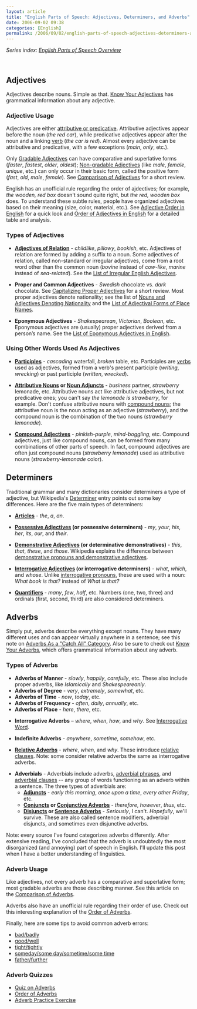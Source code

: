 ```yaml
---
layout: article
title: "English Parts of Speech: Adjectives, Determiners, and Adverbs"
date: 2006-09-02 09:38
categories: [English]
permalink: /2006/09/02/english-parts-of-speech-adjectives-determiners-and-adverbs/
---
```

<em>Series index: </em><a href="http://learningnerd.com/2006/08/28/english-parts-of-speech-overview/"><em>English Parts of Speech Overview</em></a>

<p class="MsoNormal">&nbsp;</p>
<h2>Adjectives</h2>
Adjectives describe nouns. Simple as that. <a target="_blank" href="http://www.grammarstation.com/KnowyourAdjectives.html">Know Your Adjectives</a> has grammatical information about any adjective.
<h3>Adjective Usage</h3>
Adjectives are either <a target="_blank" href="http://en.wikipedia.org/wiki/Adjective#Attributive_and_predicative" title="Wikipedia - Adjective - Attributive and Predicative">attributive or predicative</a>. Attributive adjectives appear before the noun (<em>the red car</em>), while predicative adjectives appear after the noun and a linking <a href="http://learningnerd.com/2006/08/31/english-parts-of-speech-verbs/" title="Verbs">verb</a> (<em>the car is red</em>). Almost every adjective can be attributive and predicative, with a few exceptions (<em>main</em>, <em>only</em>, etc.).

Only <a target="_blank" href="http://www.arts.gla.ac.uk/SESLL/EngLang/LILT/gradadj.htm">Gradable Adjectives</a> can have comparative and superlative forms (<em>faster</em>, <em>fastest</em>, <em>older</em>, <em>oldest</em>); <a target="_blank" href="http://www.arts.gla.ac.uk/SESLL/EngLang/LILT/nongradadj.htm">Non-gradable Adjectives</a> (like <em>male</em>, <em>female</em>, <em>unique</em>, etc.) can only occur in their basic form, called the positive form (<em>fast</em>, <em>old</em>, <em>male</em>, <em>female</em>). See <a target="_blank" href="http://www.ego4u.com/en/cram-up/grammar/adjectives-adverbs/adjectives">Comparison of Adjectives</a> for a short review.

English has an unofficial rule regarding the order of ajdectives; for example, <em>the wooden, red box</em> doesn't sound quite right, but <em>the red, wooden box</em> does. To understand these subtle rules, people have organized adjectives based on their meaning (size, color, material, etc.). See <a target="_blank" href="http://www-users.cs.york.ac.uk/~susan/cyc/a/adj.htm">Adjective Order in English</a> for a quick look and <a target="_blank" href="http://www.angelfire.com/wi3/englishcorner/grammar/rules/adjord.html">Order of Adjectives in English</a> for a detailed table and analysis.
<h3>Types of Adjectives</h3>
<ul>
	<li><a target="_blank" href="http://en.wikipedia.org/wiki/Adjective#Adjectives_of_relation"><strong>Adjectives of Relation</strong></a> - <em>childlike</em>, <em>pillowy</em>, <em>bookish</em>, etc. Adjectives of relation are formed by adding a suffix to a noun. Some adjectives of relation, called non-standard or irregular adjectives, come from a root word other than the common noun (<em>bovine</em> instead of <em>cow-like</em>, <em>marine</em> instead of <em>sea-related</em>). See the <a target="_blank" href="http://en.wikipedia.org/wiki/List_of_irregular_English_adjectives">List of Irregular English Adjectives</a>.</li>
</ul>
<ul>
	<li><strong>Proper and Common Adjectives</strong> - <em>Swedish </em>chocolate vs. <em>dark</em> chocolate. See <a target="_blank" href="http://englishplus.com/grammar/00000048.htm">Capitalizing Proper Adjectives</a> for a short review. Most proper adjectives denote nationality; see the list of <a target="_blank" href="http://web.archive.org/web/20050319094237/http://nsdsa.phdnswc.navy.mil/mspecs/docs/styleman2000/chapter_txt-17.html#17t5">Nouns and Adjectives Denoting Nationality</a> and the <a target="_blank" href="http://en.wikipedia.org/wiki/List_of_adjectival_forms_of_place_names">List of Adjectival Forms of Place Names</a>.</li>
</ul>
<ul>
	<li><strong>Eponymous Adjectives</strong> - <em>Shakespearean</em>, <em>Victorian</em>, <em>Boolean</em>, etc. Eponymous adjectives are (usually) proper adjectives derived from a person’s name. See the <a target="_blank" href="http://en.wikipedia.org/wiki/List_of_eponymous_adjectives_in_English">List of Eponymous Adjectives in English</a>.</li>
</ul>
<h3><a name="other" title="other"></a>Using Other Words Used As Adjectives</h3>
<ul>
	<li><a target="_blank" href="http://owl.english.purdue.edu/handouts/grammar/g_verbals.html#participles" title="Gerunds, Participles, and Infinitives - Participles"><strong>Participles</strong></a> - <em>cascading</em> waterfall, <em>broken</em> table, etc. Participles are <a href="http://learningnerd.com/2006/08/31/english-parts-of-speech-verbs/" title="Verbs">verbs</a> used as adjectives, formed from a verb's present participle (<em>writing</em>, <em>wrecking</em>) or past participle (<em>written</em>, <em>wrecked</em>).</li>
</ul>
<ul>
	<li><a target="_blank" href="http://dictionary.reference.com/help/faq/language/d26.html" title="Dictionary.com Word FAQs - What is the difference between an attributive noun and an adjective?"><strong>Attributive Nouns</strong></a><strong> or </strong><a target="_blank" href="http://www.bartleby.com/68/41/4141.html" title="The Columbia Guide to Standard American English - Noun Adjunct"><strong>Noun Adjuncts</strong></a> - <em>business </em>partner, <em>strawberry </em>lemonade, etc. Attributive nouns act like attributive adjectives, but not predicative ones; you can't say <em>the lemonade is strawberry</em>, for example. Don't confuse attributive nouns with <a target="_blank" href="http://en.wikipedia.org/wiki/English_compound#Compound_nouns" title="Wikipedia - English Compound - Compound Nouns">compound nouns</a>; the attributive noun is the noun acting as an adjective (<em>strawberry</em>), and the compound noun is the combination of the two nouns (<em>strawberry lemonade</em>).</li>
</ul>
<ul>
	<li><a target="_blank" href="http://en.wikipedia.org/wiki/English_compound#Compound_adjectives" title="Wikipedia - English Compound - Compound Adjectives"><strong>Compound Adjectives</strong></a> - <em>pinkish-purple</em>, <em>mind-boggling</em>, etc. Compound adjectives, just like compound nouns, can be formed from many combinations of other parts of speech. In fact, compound adjectives are often just compound nouns (<em>strawberry lemonade</em>) used as attributive nouns (<em>strawberry-lemonade</em> color).</li>
</ul>
<h2>Determiners</h2>
Traditional grammar and many dictionaries consider determiners a type of adjective, but Wikipedia's <a target="_blank" href="http://en.wikipedia.org/wiki/Determiner">Determiner</a> entry points out some key differences. Here are the five main types of determiners:
<ul>
	<li><a target="_blank" href="http://owl.english.purdue.edu/owl/resource/540/01/" title="How to Use Articles"><strong>Articles</strong></a> - <em>the</em>, <em>a</em>, <em>an</em>.</li>
</ul>
<ul>
	<li><a target="_blank" href="http://en.wikipedia.org/wiki/Possessive_adjective" title="Wikipedia - Possessive Adjective"><strong>Possessive Adjectives</strong></a><strong> (or possessive determiners)</strong> - <em>my</em>, <em>your</em>, <em>his</em>, <em>her</em>, <em>its</em>, <em>our</em>, and <em>their</em>.</li>
</ul>
<ul>
	<li><a target="_blank" href="http://en.wiktionary.org/wiki/demonstrative_determiner" title="Wiktionary - Demonstrative Determiner"><strong>Demonstrative Adjectives</strong></a><strong> (or determinative demonstratives)</strong> - <em>this</em>, <em>that</em>, <em>these</em>, and <em>those</em>. Wikipedia explains the difference between <a target="_blank" href="http://en.wikipedia.org/wiki/Demonstrative#Determinative_adjectives_and_pronouns" title="Wikipedia - Demonstrative - Determinative Adjectives and Pronouns">demonstrative pronouns and demonstrative adjectives</a>.</li>
</ul>
<ul>
	<li><a target="_blank" href="http://books.google.com/books?vid=ISBN1901197123&amp;id=C1-fk11qGj4C&amp;pg=PA130&amp;lpg=PA130&amp;dq=interrogative+determiner&amp;sig=_pYM31ECyBEMBLQuxdCKliuxpys" title="Google Book Search - Explore Essential English: Grammar, Structure, and Style of Good English"><strong>Interrogative Adjectives</strong></a><strong> (or interrogative determiners)</strong> - <em>what</em>, <em>which</em>, and <em>whose</em>. Unlike <a target="_blank" href="http://englishplus.com/grammar/00000342.htm">interrogative pronouns</a>, these are used with a noun: <em>What book is that?</em> instead of <em>What is that?</em></li>
</ul>
<ul>
	<li><a target="_blank" href="http://www.usingenglish.com/glossary/quantifier.html" title="UsingEnglish.com Glossary - Quantifier"><strong>Quantifiers</strong></a> - <em>many</em>, <em>few</em>, <em>half</em>, etc. Numbers (one, two, three) and ordinals (first, second, third) are also considered determiners.</li>
</ul>
<h2><a name="adverbs" title="adverbs"></a>Adverbs</h2>
Simply put, adverbs describe everything except nouns. They have many different uses and can appear virtually anywhere in a sentence; see this note on <a target="_blank" href="http://en.wikipedia.org/wiki/Adverb#Adverbs_as_a_.22catch_all.22_category" title="Wikipedia - Adverb - Adverbs As a Catch All Category">Adverbs As a "Catch All" Category</a>. Also be sure to check out <a target="_blank" href="http://www.grammarstation.com/KnowYourAdverbs.html">Know Your Adverbs</a>, which offers grammatical information about any adverb.
<h3>Types of Adverbs</h3>
<ul>
	<li><strong>Adverbs of Manner</strong> - <em>slowly</em>, <em>happily</em>, <em>carefully</em>, etc. These also include proper adverbs, like <em>Islamically</em> and <em>Shakespeareanly</em>.</li>
	<li><strong>Adverbs of Degree</strong> - <em>very</em>, <em>extremely</em>, <em>somewhat</em>, etc.</li>
	<li><strong>Adverbs of Time</strong> - <em>now</em>, <em>today</em>, etc.</li>
	<li><strong>Adverbs of Frequency</strong> - <em>often</em>, <em>daily</em>, <em>annually</em>, etc.</li>
	<li><strong>Adverbs of Place</strong> - <em>here</em>, <em>there</em>, etc.</li>
</ul>
<ul>
	<li><strong>Interrogative Adverbs</strong> – <em>where</em>, <em>when</em>, <em>how</em>, and <em>why</em>. See <a target="_blank" href="http://en.wikipedia.org/wiki/Interrogative_word">Interrogative Word</a>.</li>
</ul>
<ul>
	<li><strong>Indefinite Adverbs</strong> - <em>anywhere</em>, <em>sometime</em>, <em>somehow</em>, etc.</li>
</ul>
<ul>
	<li><a target="_blank" href="http://www.edufind.com/english/grammar/ADVERBS11.cfm"><strong>Relative Adverbs</strong></a> - <em>where</em>, <em>when</em>, and <em>why</em>. These introduce <a href="http://learningnerd.com/2006/09/08/english-grammar-types-of-clauses/" title="Types of Clauses">relative clauses</a>. Note: some consider relative adverbs the same as interrogative adverbs.</li>
</ul>
<ul>
	<li><strong><a name="adverbials" title="adverbials"></a>Adverbials</strong> - Adverbials include adverbs, <a href="http://learningnerd.com/2006/09/06/english-grammar-types-of-phrases/" title="Types of Phrases">adverbial phrases</a>, and <a href="http://learningnerd.com/2006/09/08/english-grammar-types-of-clauses/" title="Types of Clauses">adverbial clauses</a> -- any group of words functioning as an adverb within a sentence. The three types of adverbials are:
<ul>
	<li><a target="_blank" href="http://en.wikipedia.org/wiki/Adjunct"><strong>Adjuncts</strong></a> - <em>early this morning</em>, <em>once upon a time</em>, <em>every other Friday</em>, etc.</li>
	<li><a target="_blank" href="http://en.wikipedia.org/wiki/Conjunct"><strong>Conjuncts</strong></a><strong> or </strong><a target="_blank" href="http://grammar.uoregon.edu/conjunctions/conjunctive.html"><strong>Conjunctive Adverbs</strong></a> - <em>therefore</em>, <em>however</em>, <em>thus</em>, etc.</li>
	<li><a target="_blank" href="http://en.wikipedia.org/wiki/Disjunct_%28linguistics%29"><strong>Disjuncts</strong></a><strong> or </strong><a target="_blank" href="http://www.bartleby.com/68/90/5390.html" title="The Columbia Guide to Standard American English - Sentence Adverbs"><strong>Sentence Adverbs</strong></a> - <em>Seriously</em>, I can't. <em>Hopefully</em>, we'll survive. These are also called sentence modifiers, adverbial disjuncts, and sometimes even disjunctive adverbs.</li>
</ul>
</li>
</ul>
Note: every source I've found categorizes adverbs differently. After extensive reading, I've concluded that the adverb is undoubtedly the most disorganized (and annoying) part of speech in English. I'll update this post when I have a better understanding of linguistics.
<h3>Adverb Usage</h3>
Like adjectives, not every adverb has a comparative and superlative form; most gradable adverbs are those describing manner. See this article on the <a target="_blank" href="http://www.lousywriter.com/adverbs_comparison.php">Comparison of Adverbs</a>.

Adverbs also have an unofficial rule regarding their order of use. Check out this interesting explanation of the <a target="_blank" href="http://fieldyweb.tripod.com/teaching/grammar/adv.htm#order">Order of Adverbs</a>.

Finally, here are some tips to avoid common adverb errors:
<ul>
	<li><a target="_blank" href="http://www.bartleby.com/64/C003/041.html" title="The American Heritage Book of English Usage - bad/badly">bad/badly</a></li>
	<li><a target="_blank" href="http://www.wsu.edu:8080/~brians/errors/good.html" title="Common Errors in English - good/well">good/well</a> </li>
	<li><a target="_blank" href="http://www.bartleby.com/64/C003/0283.html" title="The American Heritage Book of English Usage - tight/tightly">tight/tightly</a></li>
	<li><a target="_blank" href="http://www.bartleby.com/64/C003/0272.html" title="The American Heritage Book of English Usage - someday/some day/sometime/some time">someday/some day/sometime/some time</a></li>
	<li><a target="_blank" href="http://www.bartleby.com/64/C003/0121.html" title="The American Heritage Book of English Usage - farther/further">father/further</a></li>
</ul>
<h3>Adverb Quizzes</h3>
<ul>
	<li><a target="_blank" href="http://grammar.ccc.commnet.edu/grammar/cgi-shl/quiz.pl/adverbs_quiz.htm">Quiz on Adverbs</a></li>
	<li><a target="_blank" href="http://grammar.ccc.commnet.edu/grammar/quizzes/magnets/adv_magnets.htm">Order of Adverbs</a></li>
	<li><a target="_blank" href="http://grammar.uoregon.edu/adverbs/advpractice.html">Adverb Practice Exercise</a></li>
</ul>
